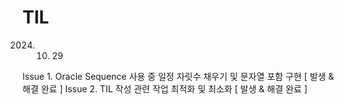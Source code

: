 # TIL
 
2024.  10.  29

Issue 1. Oracle Sequence 사용 중 일정 자릿수 채우기 및 문자열 포함 구현 [ 발생 & 해결 완료 ]
Issue 2. TIL 작성 관련 작업 최적화 및 최소화 [ 발생 & 해결 완료 ]

